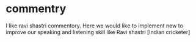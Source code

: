 commentry
=========

I like ravi shastri commentory. Here we would like to implement new to improve our speaking and listening skill like Ravi shastri [Indian cricketer]
